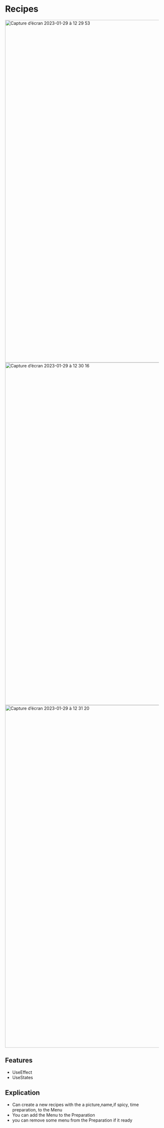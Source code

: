# Recipes

<img width="1122" alt="Capture d’écran 2023-01-29 à 12 29 53" src="https://user-images.githubusercontent.com/94567706/215320356-c2502103-40ea-4990-82ab-315bad68f72f.png">
<img width="1122" alt="Capture d’écran 2023-01-29 à 12 30 16" src="https://user-images.githubusercontent.com/94567706/215320374-3f9a7b02-0de4-49e5-9614-1d7bcf134946.png">
<img width="1122" alt="Capture d’écran 2023-01-29 à 12 31 20" src="https://user-images.githubusercontent.com/94567706/215320425-d6fa9abf-b3bc-433f-8b1d-3787d8137f76.png">


## Features

- UseEffect
- UseStates

## Explication 
- Can create a new recipes with the a picture,name,if spicy, time preparation, to the Menu
- You can add the Menu to the Preparation 
- you can remove some menu from the Preparation if it ready 
